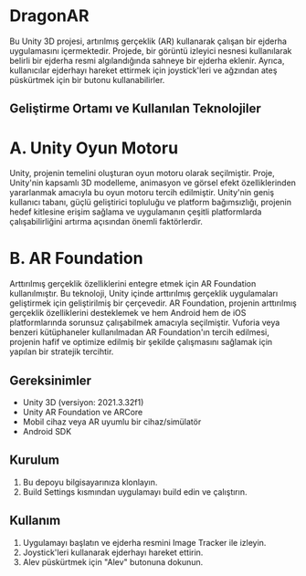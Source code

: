 # DragonAR

Bu Unity 3D projesi, artırılmış gerçeklik (AR) kullanarak çalışan bir ejderha uygulamasını içermektedir. Projede, bir görüntü izleyici nesnesi kullanılarak belirli bir ejderha resmi algılandığında sahneye bir ejderha eklenir. Ayrıca, kullanıcılar ejderhayı hareket ettirmek için joystick'leri ve ağzından ateş püskürtmek için bir butonu kullanabilirler.

## Geliştirme Ortamı ve Kullanılan Teknolojiler
# A. Unity Oyun Motoru
Unity, projenin temelini oluşturan oyun motoru olarak
seçilmiştir. Proje, Unity'nin kapsamlı 3D modelleme,
animasyon ve görsel efekt özelliklerinden yararlanmak
amacıyla bu oyun motoru tercih edilmiştir. Unity'nin geniş
kullanıcı tabanı, güçlü geliştirici topluluğu ve platform
bağımsızlığı, projenin hedef kitlesine erişim sağlama ve
uygulamanın çeşitli platformlarda çalışabilirliğini artırma
açısından önemli faktörlerdir.

# B. AR Foundation
Arttırılmış gerçeklik özelliklerini entegre etmek için AR
Foundation kullanılmıştır. Bu teknoloji, Unity içinde
arttırılmış gerçeklik uygulamaları geliştirmek için
geliştirilmiş bir çerçevedir. AR Foundation, projenin
arttırılmış gerçeklik özelliklerini desteklemek ve hem Android
hem de iOS platformlarında sorunsuz çalışabilmek amacıyla
seçilmiştir. Vuforia veya benzeri kütüphaneler kullanılmadan
AR Foundation'ın tercih edilmesi, projenin hafif ve optimize
edilmiş bir şekilde çalışmasını sağlamak için yapılan bir
stratejik tercihtir.



## Gereksinimler

- Unity 3D (versiyon: 2021.3.32f1)
- Unity AR Foundation ve ARCore
- Mobil cihaz veya AR uyumlu bir cihaz/simülatör
- Android SDK

## Kurulum

1. Bu depoyu bilgisayarınıza klonlayın.
2. Build Settings kısmından uygulamayı build edin ve çalıştırın.

## Kullanım

1. Uygulamayı başlatın ve ejderha resmini Image Tracker ile izleyin.
2. Joystick'leri kullanarak ejderhayı hareket ettirin.
3. Alev püskürtmek için "Alev" butonuna dokunun.

